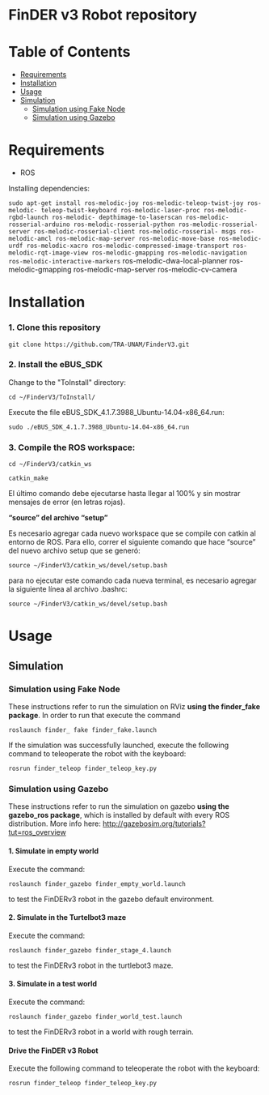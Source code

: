  # FinDER v3 Robot repository
 
 # Table of Contents
 * [Requirements](#requirements)
 * [Installation](#instalation)
 * [Usage](#usage)
  * [Simulation](#simulation)
    * [Simulation using Fake Node](#simulation-using-fake-node)
    * [Simulation using Gazebo](#simulation-using-gazebo)

# Requirements
- ROS

Installing dependencies:

`sudo apt-get install ros-melodic-joy ros-melodic-teleop-twist-joy ros-melodic-
teleop-twist-keyboard ros-melodic-laser-proc ros-melodic-rgbd-launch ros-melodic-
depthimage-to-laserscan ros-melodic-rosserial-arduino ros-melodic-rosserial-python
ros-melodic-rosserial-server ros-melodic-rosserial-client ros-melodic-rosserial-
msgs ros-melodic-amcl ros-melodic-map-server ros-melodic-move-base ros-melodic-urdf
ros-melodic-xacro ros-melodic-compressed-image-transport ros-melodic-rqt-image-view
ros-melodic-gmapping ros-melodic-navigation ros-melodic-interactive-markers` 
ros-melodic-dwa-local-planner ros-melodic-gmapping ros-melodic-map-server ros-melodic-cv-camera

# Installation
### 1. Clone this repository
`git clone https://github.com/TRA-UNAM/FinderV3.git`

### 2. Install the eBUS_SDK
Change to the "ToInstall" directory:

`cd ~/FinderV3/ToInstall/`

Execute the file eBUS_SDK_4.1.7.3988_Ubuntu-14.04-x86_64.run:

`sudo ./eBUS_SDK_4.1.7.3988_Ubuntu-14.04-x86_64.run`

### 3. Compile the ROS workspace:
`cd ~/FinderV3/catkin_ws`

`catkin_make`

El último comando debe ejecutarse hasta llegar al 100% y sin mostrar mensajes de error (en letras
rojas).

**“source” del archivo “setup”**

Es necesario agregar cada nuevo workspace que se compile con catkin al entorno de ROS. Para ello,
correr el siguiente comando que hace “source” del nuevo archivo setup que se generó:

`source ~/FinderV3/catkin_ws/devel/setup.bash`

para no ejecutar este comando cada nueva terminal, es necesario agregar la siguiente línea al
archivo .bashrc:

`source ~/FinderV3/catkin_ws/devel/setup.bash`

# Usage
## Simulation
### Simulation using Fake Node
These instructions refer to run the simulation on RViz **using the finder_fake package**. In order to run that execute the command 

`roslaunch finder_ fake finder_fake.launch`

If the simulation was successfully launched, execute the following command to teleoperate the robot with the keyboard:  

`rosrun finder_teleop finder_teleop_key.py`

### Simulation using Gazebo
These instructions refer to run the simulation on gazebo **using the gazebo_ros package**, which is installed by default with every ROS distribution. More info here: http://gazebosim.org/tutorials?tut=ros_overview

#### 1. Simulate in empty world
Execute the command:

`roslaunch finder_gazebo finder_empty_world.launch`

to test the FinDERv3 robot in the gazebo default environment.
 
#### 2. Simulate in the Turtelbot3 maze
Execute the command:

`roslaunch finder_gazebo finder_stage_4.launch`

to test the FinDERv3 robot in the turtlebot3 maze.
 
#### 3. Simulate in a test world
Execute the command:

`roslaunch finder_gazebo finder_world_test.launch`

to test the FinDERv3 robot in a world with rough terrain.
 
#### Drive the FinDER v3 Robot
Execute the following command to teleoperate the robot with the keyboard:

`rosrun finder_teleop finder_teleop_key.py`
 

